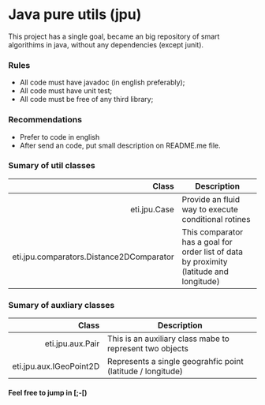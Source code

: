 # Java pure utils (jpu)

This project has a single goal, became an big repository of smart algorithims in java, without any dependencies (except junit).

### Rules
* All code must have javadoc (in english preferably);
* All code must have unit test;
* All code must be free of any third library;

### Recommendations
* Prefer to code in english
* After send an code, put small description on README.me file.

### Sumary of util classes
|Class|Description|
|---:|---|
|eti.jpu.Case|Provide an fluid way to execute conditional rotines|
|eti.jpu.comparators.Distance2DComparator|This comparator has a goal for order list of data by proximity (latitude and longitude)|

### Sumary of auxliary classes
|Class|Description|
|---:|---|
|eti.jpu.aux.Pair|This is an auxiliary class mabe to represent two objects|
|eti.jpu.aux.IGeoPoint2D|Represents a single geograhfic point (latitude / longitude)|

#### Feel free to jump in [;-[)